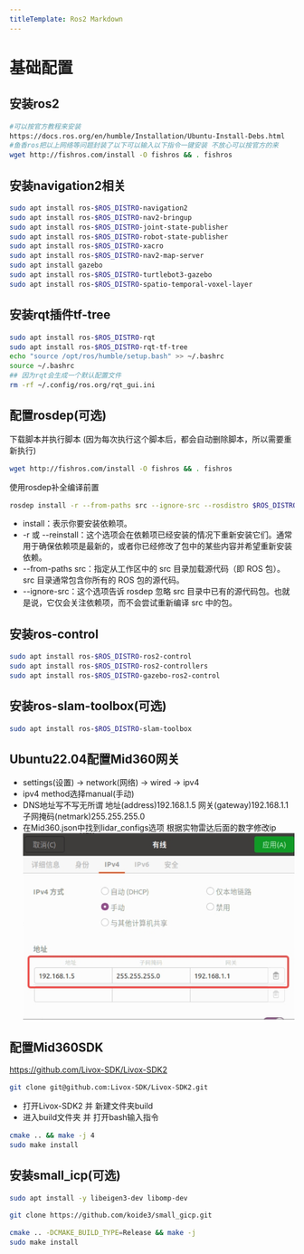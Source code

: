 ```yaml
---
titleTemplate: Ros2 Markdown
---
```

# 基础配置

## 安装ros2
```bash
#可以按官方教程来安装
https://docs.ros.org/en/humble/Installation/Ubuntu-Install-Debs.html
#鱼香ros把以上网络等问题封装了以下可以输入以下指令一键安装 不放心可以按官方的来
wget http://fishros.com/install -O fishros && . fishros
```
## 安装navigation2相关
```bash
sudo apt install ros-$ROS_DISTRO-navigation2
sudo apt install ros-$ROS_DISTRO-nav2-bringup
sudo apt install ros-$ROS_DISTRO-joint-state-publisher
sudo apt install ros-$ROS_DISTRO-robot-state-publisher
sudo apt install ros-$ROS_DISTRO-xacro
sudo apt install ros-$ROS_DISTRO-nav2-map-server
sudo apt install gazebo
sudo apt install ros-$ROS_DISTRO-turtlebot3-gazebo
sudo apt install ros-$ROS_DISTRO-spatio-temporal-voxel-layer
```
## 安装rqt插件tf-tree
```bash
sudo apt install ros-$ROS_DISTRO-rqt
sudo apt install ros-$ROS_DISTRO-rqt-tf-tree
echo "source /opt/ros/humble/setup.bash" >> ~/.bashrc
source ~/.bashrc
## 因为rqt会生成一个默认配置文件
rm -rf ~/.config/ros.org/rqt_gui.ini
```
## 配置rosdep(可选)

下载脚本并执行脚本 (因为每次执行这个脚本后，都会自动删除脚本，所以需要重新执行)
```bash
wget http://fishros.com/install -O fishros && . fishros
```

使用rosdep补全编译前置
```bash
rosdep install -r --from-paths src --ignore-src --rosdistro $ROS_DISTRO -y
```
- install：表示你要安装依赖项。
- -r 或 --reinstall：这个选项会在依赖项已经安装的情况下重新安装它们。通常用于确保依赖项是最新的，或者你已经修改了包中的某些内容并希望重新安装依赖。
- --from-paths src：指定从工作区中的 src 目录加载源代码（即 ROS 包）。src 目录通常包含你所有的 ROS 包的源代码。
- --ignore-src：这个选项告诉 rosdep 忽略 src 目录中已有的源代码包。也就是说，它仅会关注依赖项，而不会尝试重新编译 src 中的包。

## 安装ros-control
```bash
sudo apt install ros-$ROS_DISTRO-ros2-control
sudo apt install ros-$ROS_DISTRO-ros2-controllers
sudo apt install ros-$ROS_DISTRO-gazebo-ros2-control
```

## 安装ros-slam-toolbox(可选)
```bash
sudo apt install ros-$ROS_DISTRO-slam-toolbox
```


## Ubuntu22.04配置Mid360网关
- settings(设置) -> network(网络) -> wired -> ipv4
- ipv4 method选择manual(手动)
- DNS地址写不写无所谓 地址(address)192.168.1.5 网关(gateway)192.168.1.1 子网掩码(netmark)255.255.255.0
- 在Mid360.json中找到lidar_configs选项 根据实物雷达后面的数字修改ip
![alt text](mid360-network-door.png)

## 配置Mid360SDK
https://github.com/Livox-SDK/Livox-SDK2
```bash
git clone git@github.com:Livox-SDK/Livox-SDK2.git
```
- 打开Livox-SDK2 并 新建文件夹build
- 进入build文件夹 并 打开bash输入指令
```bash
cmake .. && make -j 4
sudo make install
```

## 安装small_icp(可选)
```bash
sudo apt install -y libeigen3-dev libomp-dev
```
```bash
git clone https://github.com/koide3/small_gicp.git
```
```bash
cmake .. -DCMAKE_BUILD_TYPE=Release && make -j
sudo make install
```
